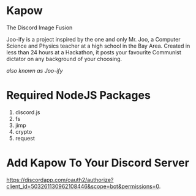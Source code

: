 # Kapow
The Discord Image Fusion

Joo-ify is a project inspired by the one and only Mr. Joo, a Computer Science and Physics teacher at a high school in the Bay Area. Created in less than 24 hours at a Hackathon, it posts your favourite Communist dictator on any background of your choosing.

*also known as Joo-ify*

# Required NodeJS Packages
1. discord.js
2. fs
3. jimp
4. crypto
5. request

# Add Kapow To Your Discord Server
https://discordapp.com/oauth2/authorize?client_id=503261130962108446&scope=bot&permissions=0.
